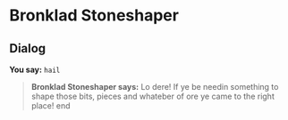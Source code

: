 # Bronklad Stoneshaper
## Dialog

**You say:** `hail`



>**Bronklad Stoneshaper says:** Lo dere! If ye be needin something to shape those bits, pieces and whateber of ore ye came to the right place!
end
